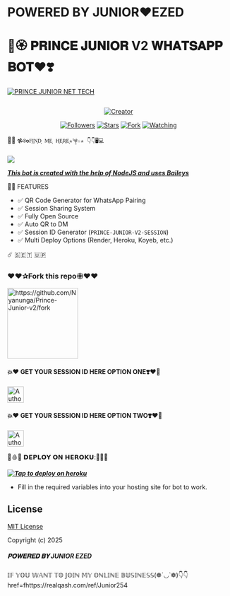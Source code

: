 <h1>POWERED BY JUNIOR♥EZED</h1>



<h1>🌹🏵️ 𝐏𝐑𝐈𝐍𝐂𝐄 𝐉𝐔𝐍𝐈𝐎𝐑 V2 𝐖𝐇𝐀𝐓𝐒𝐀𝐏𝐏 𝐁𝐎𝐓♥️❣️</h1>

<p align="center">



[![PRINCE JUNIOR NET TECH](https://files.catbox.moe/lp4rp2.jpg)](https://files.catbox.moe/lp4rp2.jpg)
</p>
<p align="center">
  <a href="#"><img src="https://readme-typing-svg.demolab.com?font=Black+Ops+One&size=100&pause=900&color=1BAFBAFF&center=true&width=1100&height=150&lines=PRINCE+JUNIOR+V2" alt="">
</p>
<p align="center">
<a href="#"><img title="Creator" src="https://img.shields.io/badge/Creator-Junior Ezed-blue.svg?style=for-the-badge&logo=github"></a>
</p>
<p align="center">
<a href="https://github.com/Nyanuga?tab=followers"><img title="Followers" src="https://img.shields.io/github/followers/Nyanuga?label=Followers&style=social"></a>
<a href="https://github.com/Nyanuga/Prince-junior-v2/stargazers/"><img title="Stars" src="https://img.shields.io/github/stars/Nyanuga/Prince-junior-v2?&style=social"></a>
<a href="https://github.com/Nyanuga/Prince-junior-v2/network/members"><img title="Fork" src="https://img.shields.io/github/forks/Nyanuga/Prince-junior-v2?style=social"></a>
<a href="https://github.com/Nyanuga/Prince-junior-v2/watchers"><img title="Watching" src="https://img.shields.io/github/watchers/Nyanuga/Prince-junior-v2?label=Watching&style=social"></a>
</p>
 

📱📞 ```𖣘⍟✪F͎I͎N͎D͎ M͎E͎ H͎E͎R͎E͎✯༆☆✯ 👇👇🖥️💻```

<p align="center">

<a href="https://api.whatsapp.com/send?phone=254723245807&text=Hello+Junior"><img src="https://img.shields.io/badge/Contact J̥ͦUͦN̥ͦI̥ͦO̥ͦR̥ͦ E̥ͦZ̥ͦE̥ͦD̥ͦ-25D366?style=for-the-badge&logo=whatsapp&logoColor=white" />


***This bot is created with the help of NodeJS and uses [Baileys](https://github.com/whiskeysockets/Baileys)***

💓💓 FEATURES
- ✅ QR Code Generator for WhatsApp Pairing  
- ✅ Session Sharing System  
- ✅ Fully Open Source  
- ✅ Auto QR to DM  
- ✅ Session ID Generator (`PRINCE-JUNIOR-V2-SESSION`)  
- ✅ Multi Deploy Options (Render, Heroku, Koyeb, etc.)

☄️ 🇸 🇪 🇹  🇺 🇵 

 <h3>♥️♥️✰Fork this repo𑁍♥️♥️</h3>
<p align="centre">
<a href="https://github.com/Nyanuga/Prince-junior-v2/fork"><img src="https://img.shields.io/badge/FORK%20REPO-Click%20Here-007ACC?style=for-the-badge&logo=github" alt="https://github.com/Nyanunga/Prince-Junior-v2/fork" width="160"></a>
<p/>
<h4>💥♥️ GET YOUR SESSION ID HERE OPTION ONE❣️❤️‍🔥</h4>
<p align="centre">
<a href="https://session-id-generator-by-prince-junior-1.onrender.com/"><img height= "37" title="Author" src="https://img.shields.io/badge/PRINCE%20JUNIOR%20V2%20-%20SESSION-25D366?style=for-the-badge&logo=whatsapp&logoColor=white"></a>
<p/>

<h4>💥♥️ GET YOUR SESSION ID HERE OPTION TWO❣️❤️‍🔥</h4>
<p align="centre">
<a href="https://session-id-generator-by-prince-junior-2.onrender.com"><img height= "37" title="Author" src="https://img.shields.io/badge/PRINCE%20JUNIOR%20V2%20-%20SESSION-25D366?style=for-the-badge&logo=whatsapp&logoColor=white"></a>
<p/>            

🦴🩸💋  𝗗𝗘𝗣𝗟𝗢𝗬 𝗢𝗡 𝗛𝗘𝗥𝗢𝗞𝗨:💌💟💚


 ***[![Tap to deploy on heroku](https://www.herokucdn.com/deploy/button.svg)](https://dashboard.heroku.com/new?button-url=https://github.com/Nyanuga/Prince-Junior-v2&template=https://github.com/Nyanuga/Prince-Junior-v2.git)***
 

    

- Fill in the required variables into your hosting site for bot to work.
 </h2>
     

    
 





## License

[MIT License](https://github.com/Nyanuga/PRINCE-JUNIOR-V2/blob/main/LICENSE)

Copyright (c) 2025 <h5>𝐏𝐎𝐖𝐄𝐑𝐄𝐃 𝐁𝐘 JUNIOR EZED</h5>

𝕀𝔽 𝕐𝕆𝕌 𝕎𝔸ℕ𝕋 𝕋𝕆 𝕁𝕆𝕀ℕ 𝕄𝕐 𝕆ℕ𝕃𝕀ℕ𝔼 𝔹𝕌𝕊𝕀ℕ𝔼𝕊𝕊(❁´◡`❁)👇👇
<a> href=fhttps://realqash.com/ref/Junior254 </a>





















